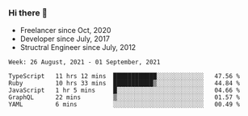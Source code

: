 ### Hi there 👋

- Freelancer since Oct, 2020
- Developer since July, 2017
- Structral Engineer since July, 2012

<!--START_SECTION:waka-->
```text
Week: 26 August, 2021 - 01 September, 2021

TypeScript   11 hrs 12 mins  ████████████░░░░░░░░░░░░░   47.56 % 
Ruby         10 hrs 33 mins  ███████████▒░░░░░░░░░░░░░   44.84 % 
JavaScript   1 hr 5 mins     █░░░░░░░░░░░░░░░░░░░░░░░░   04.66 % 
GraphQL      22 mins         ▒░░░░░░░░░░░░░░░░░░░░░░░░   01.57 % 
YAML         6 mins          ░░░░░░░░░░░░░░░░░░░░░░░░░   00.49 % 
```
<!--END_SECTION:waka-->
